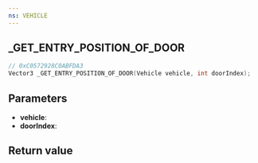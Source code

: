 ```yaml
---
ns: VEHICLE
---
```

## _GET_ENTRY_POSITION_OF_DOOR

```c
// 0xC0572928C0ABFDA3
Vector3 _GET_ENTRY_POSITION_OF_DOOR(Vehicle vehicle, int doorIndex);
```


## Parameters
* **vehicle**: 
* **doorIndex**: 

## Return value
